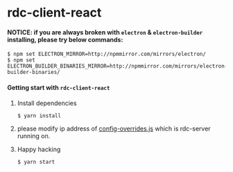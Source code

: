 rdc-client-react
================

#### NOTICE: if you are always broken with `electron` & `electron-builder` installing, please try below commands:
```
$ npm set ELECTRON_MIRROR=http://npmmirror.com/mirrors/electron/
$ npm set ELECTRON_BUILDER_BINARIES_MIRROR=http://npmmirror.com/mirrors/electron-builder-binaries/
```

#### Getting start with `rdc-client-react`

1. Install dependencies
   ```sh
   $ yarn install
   ```

2. please modify ip address of [config-overrides.js](config-overrides.js) which is rdc-server running on.

3. Happy hacking
   ```sh
   $ yarn start
   ```